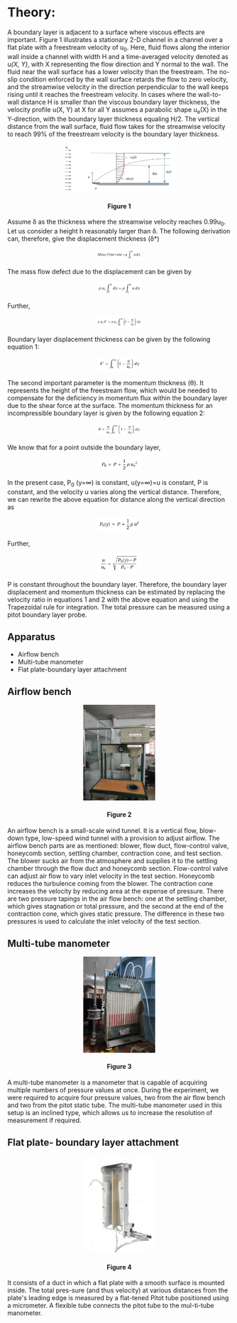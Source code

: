 # Theory:

A boundary layer is adjacent to a surface where viscous effects are important. Figure 1 illustrates a stationary 2-D channel in a channel over a flat plate with a freestream velocity of u<sub>0</sub>. Here, fluid flows along the interior wall inside a channel with width H and a time-averaged velocity denoted as <i>u(X, Y)</i>, with X representing the flow direction and Y normal to the wall. The fluid near the wall surface has a lower velocity than the freestream. The no-slip condition enforced by the wall surface retards the flow to zero velocity, and the streamwise velocity in the direction perpendicular to the wall keeps rising until it reaches the freestream velocity. In cases where the wall-to-wall distance H is smaller than the viscous boundary layer thickness, the velocity profile u(X, Y) at X for all Y assumes a parabolic shape u<sub>e</sub>(X) in the Y-direction, with the boundary layer thickness equaling H/2. The vertical distance from the wall surface, fluid flow takes for the streamwise velocity to reach 99% of the freestream velocity is the boundary layer thickness.

 
<center>
<img src="./images/Fig1.jpg" style="width:50%;">

#### Figure 1
</center>

Assume δ as the thickness where the streamwise velocity reaches 0.99u<sub>0</sub>. Let us consider a height h reasonably larger than δ. The following derivation can, therefore, give the displacement thickness (δ*)

<center>
<img src="./images/Eq1.png" style="width:20%;">
</center>

The mass flow defect due to the displacement can be given by

<center>
<img src="./images/Eq2.png" style="width:20%;">
</center>

Further,

<center>
<img src="./images/Eq3.png" style="width:20%;">
</center>

Boundary layer displacement thickness can be given by the following equation 1:

<center>
<img src="./images/Eq4.png" style="width:20%;">
</center>

The second important parameter is the momentum thickness (θ). It represents the height of the freestream flow, which would be needed to compensate for the deficiency in momentum flux within the boundary layer due to the shear force at the surface. The momentum thickness for an incompressible boundary layer is given by the following equation 2: 

<center>
<img src="./images/Eq5.png" style="width:20%;">
</center>

We know that for a point outside the boundary layer,

<center>
<img src="./images/Eq6.png" style="width:20%;">
</center>

In the present case,  P<sub>0</sub> (y=∞) is constant,  u(y=∞)=u is constant, P is constant, and the velocity u  varies along the vertical distance. Therefore, we can rewrite the above equation for distance along the vertical direction as 

<center>
<img src="./images/Eq7.png" style="width:20%;">
</center>

Further,

<center>
<img src="./images/Eq8.png" style="width:20%;">
</center>

P is constant throughout the boundary layer. Therefore, the boundary layer displacement and momentum thickness can be estimated by replacing the velocity ratio in equations 1 and 2 with the above equation and using the Trapezoidal rule for integration. The total pressure can be measured using a pitot boundary layer probe.

## Apparatus

- Airflow bench
- Multi-tube manometer
- Flat plate-boundary layer attachment

## Airflow bench

 

<center>
<img src="./images/Fig2.jpg" style="width:32%;">

#### Figure 2
</center>

An airflow bench is a small-scale wind tunnel. It is a vertical flow, blow-down type, low-speed wind tunnel with a provision to adjust airflow. The airflow bench parts are as mentioned: blower, flow duct, flow-control valve, honeycomb section, settling chamber, contraction cone, and test section. The blower sucks air from the atmosphere and supplies it to the settling chamber through the flow duct and honeycomb section. Flow-control valve can adjust air flow to vary inlet velocity in the test section. Honeycomb reduces the turbulence coming from the blower. The contraction cone increases the velocity by reducing area at the expense of pressure. There are two pressure tapings in the air flow bench: one at the settling chamber, which gives stagnation or total pressure, and the second at the end of the contraction cone, which gives static pressure. The difference in these two pressures is used to calculate the inlet velocity of the test section.


## Multi-tube manometer
 

<center>
<img src="./images/Fig3.jpg" style="width:32%;">

#### Figure 3
</center>

A multi-tube manometer is a manometer that is capable of acquiring multiple numbers of pressure values at once. During the experiment, we were required to acquire four pressure values, two from the air flow bench and two from the pitot static tube. The multi-tube manometer used in this setup is an inclined type, which allows us to increase the resolution of measurement if required.

## Flat plate- boundary layer attachment

 

<center>
<img src="./images/Fig4.png" style="width:32%;">

#### Figure 4
</center>

It consists of a duct in which a flat plate with a smooth surface is mounted inside. The total pres-sure (and thus velocity) at various distances from the plate's leading edge is measured by a flat-tened Pitot tube positioned using a micrometer. A flexible tube connects the pitot tube to the mul-ti-tube manometer.

